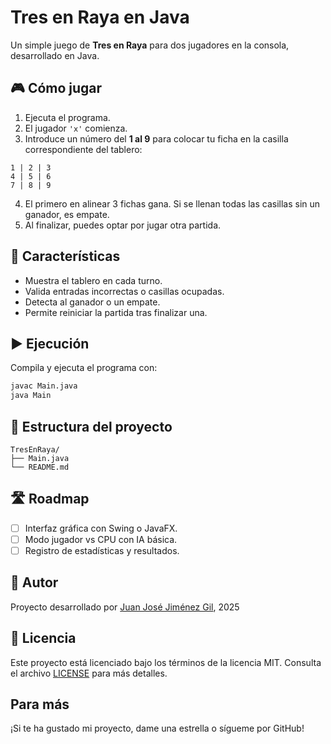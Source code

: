 # Tres en Raya en Java

Un simple juego de **Tres en Raya** para dos jugadores en la consola, desarrollado en Java.

## 🎮 Cómo jugar

1. Ejecuta el programa.
2. El jugador `'x'` comienza.
3. Introduce un número del **1 al 9** para colocar tu ficha en la casilla correspondiente del tablero:
```
1 | 2 | 3
4 | 5 | 6
7 | 8 | 9
```
4. El primero en alinear 3 fichas gana. Si se llenan todas las casillas sin un ganador, es empate.
5. Al finalizar, puedes optar por jugar otra partida.

## 🧠 Características

- Muestra el tablero en cada turno.
- Valida entradas incorrectas o casillas ocupadas.
- Detecta al ganador o un empate.
- Permite reiniciar la partida tras finalizar una.

## ▶️ Ejecución

Compila y ejecuta el programa con:

```bash
javac Main.java
java Main
```

## 📁 Estructura del proyecto

```
TresEnRaya/
├── Main.java
└── README.md
```

## 🛣️ Roadmap

- [ ] Interfaz gráfica con Swing o JavaFX.
- [ ] Modo jugador vs CPU con IA básica.
- [ ] Registro de estadísticas y resultados.

## 🙋 Autor

Proyecto desarrollado por [Juan José Jiménez Gil](https://github.com/JuanjoJmnz), 2025

## 📄 Licencia

Este proyecto está licenciado bajo los términos de la licencia MIT. Consulta el archivo [LICENSE](LICENSE) para más detalles.

## Para más

¡Si te ha gustado mi proyecto, dame una estrella o sígueme por GitHub!
